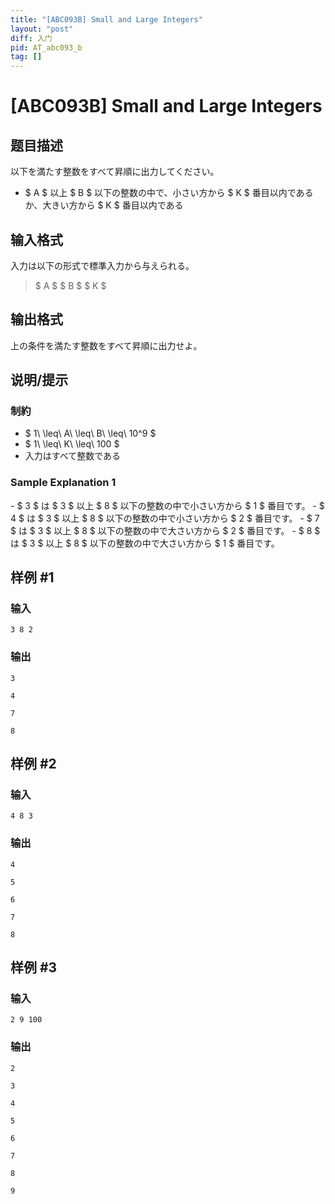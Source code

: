 ```yaml
---
title: "[ABC093B] Small and Large Integers"
layout: "post"
diff: 入门
pid: AT_abc093_b
tag: []
---
```


# [ABC093B] Small and Large Integers

## 题目描述

[problemUrl]: https://atcoder.jp/contests/abc093/tasks/abc093_b

以下を満たす整数をすべて昇順に出力してください。

- $ A $ 以上 $ B $ 以下の整数の中で、小さい方から $ K $ 番目以内であるか、大きい方から $ K $ 番目以内である

## 输入格式

入力は以下の形式で標準入力から与えられる。

> $ A $ $ B $ $ K $

## 输出格式

上の条件を満たす整数をすべて昇順に出力せよ。

## 说明/提示

### 制約

- $ 1\ \leq\ A\ \leq\ B\ \leq\ 10^9 $
- $ 1\ \leq\ K\ \leq\ 100 $
- 入力はすべて整数である

### Sample Explanation 1

\- $ 3 $ は $ 3 $ 以上 $ 8 $ 以下の整数の中で小さい方から $ 1 $ 番目です。 - $ 4 $ は $ 3 $ 以上 $ 8 $ 以下の整数の中で小さい方から $ 2 $ 番目です。 - $ 7 $ は $ 3 $ 以上 $ 8 $ 以下の整数の中で大さい方から $ 2 $ 番目です。 - $ 8 $ は $ 3 $ 以上 $ 8 $ 以下の整数の中で大さい方から $ 1 $ 番目です。

## 样例 #1

### 输入

```
3 8 2
```

### 输出

```
3
4
7
8
```

## 样例 #2

### 输入

```
4 8 3
```

### 输出

```
4
5
6
7
8
```

## 样例 #3

### 输入

```
2 9 100
```

### 输出

```
2
3
4
5
6
7
8
9
```

